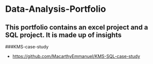 # Data-Analysis-Portfolio
## This portfolio contains an excel project and a SQL project. It is made up of insights

###KMS-case-study
- https://github.com/MacarthyEmmanuel/KMS-SQL-case-study
